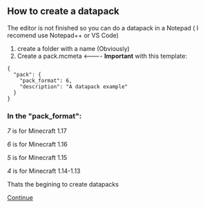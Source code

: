 ## How to create a datapack
The editor is not finished so you can do a datapack in a Notepad ( I recomend use Notepad++ or VS Code)

1. create a folder with a name (Obviously)
2. Create a pack.mcmeta <---- **Important** with this template:
```
{
  "pack": {
    "pack_format": 6,
    "description": "A datapack example"
  }
}
```

### In the "pack_format":
_7_ is for Minecraft 1.17

_6_ is for Minecraft 1.16

_5_ is for Minecraft 1.15

_4_ is for Minecraft 1.14-1.13

Thats the begining to create datapacks

[Continue](https://github.com)
